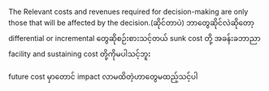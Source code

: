 The Relevant costs and revenues required for decision-making are only those that will be affected by the decision.(ဆိုင်တာပဲ)
ဘာတွေဆိုင်လဲဆိုတော့ differential or incremental တွေဆိုစဉ်းစားသင့်တယ်
sunk cost  တို့ အခန်းခဘာညာ facility and sustaining cost တို့ကိုမပါသင့်ဘူး

future cost မှာတောင် impact လာမထိတဲ့ဟာတွေမထည့်သင့်ပါ

